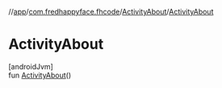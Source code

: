 //[app](../../../index.md)/[com.fredhappyface.fhcode](../index.md)/[ActivityAbout](index.md)/[ActivityAbout](-activity-about.md)

# ActivityAbout

[androidJvm]\
fun [ActivityAbout](-activity-about.md)()
